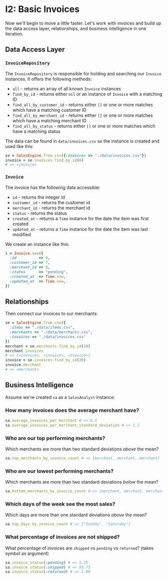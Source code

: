 # I2: Basic Invoices

Now we'll begin to move a little faster. Let's work with invoices and build up the data access layer, relationships, and business intelligence in one iteration.

## Data Access Layer

### `InvoiceRepository`

The `InvoiceRepository` is responsible for holding and searching our `Invoice`
instances. It offers the following methods:

* `all` - returns an array of all known `Invoice` instances
* `find_by_id` - returns either `nil` or an instance of `Invoice` with a matching ID
* `find_all_by_customer_id` - returns either `[]` or one or more matches which have a matching customer ID
* `find_all_by_merchant_id` - returns either `[]` or one or more matches which have a matching merchant ID
* `find_all_by_status` - returns either `[]` or one or more matches which have a matching status

The data can be found in `data/invoices.csv` so the instance is created and used like this:

```ruby
se = SalesEngine.from_csv({:invoices => "./data/invoices.csv"})
invoice = se.invoices.find_by_id(6)
# => <invoice>
```

### `Invoice`

The invoice has the following data accessible:

* `id` - returns the integer id
* `customer_id` - returns the customer id
* `merchant_id` - returns the merchant id
* `status` - returns the status
* `created_at` - returns a `Time` instance for the date the item was first created
* `updated_at` - returns a `Time` instance for the date the item was last modified

We create an instance like this:

```ruby
i = Invoice.new({
  :id          => 6,
  :customer_id => 7,
  :merchant_id => 8,
  :status      => "pending",
  :created_at  => Time.now,
  :updated_at  => Time.now,
})
```

## Relationships

Then connect our invoices to our merchants:

```ruby
se = SalesEngine.from_csv({
  :items => "./data/items.csv",
  :merchants => "./data/merchants.csv",
  :invoices => "./data/invoices.csv"
})
merchant = se.merchants.find_by_id(10)
merchant.invoices
# => [<invoice>, <invoice>, <invoice>]
invoice = se.invoices.find_by_id(20)
invoice.merchant
# => <merchant>
```

## Business Intelligence

Assume we're created `sa` as a `SalesAnalyst` instance:

### How many invoices does the average merchant have?

```ruby
sa.average_invoices_per_merchant # => 8.5
sa.average_invoices_per_merchant_standard_deviation # => 1.2
```

### Who are our top performing merchants?

Which merchants are more than two standard deviations *above* the mean?

```ruby
sa.top_merchants_by_invoice_count # => [merchant, merchant, merchant]
```

### Who are our lowest performing merchants?

Which merchants are more than two standard deviations *below* the mean?

```ruby
sa.bottom_merchants_by_invoice_count # => [merchant, merchant, merchant]
```

### Which days of the week see the most sales?

Which days are more than one standard deviations *above* the mean?

```ruby
sa.top_days_by_invoice_count # => ["Sunday", "Saturday"]
```

### What percentage of invoices are not shipped?

What percentage of invoices are `shipped` vs `pending` vs `returned`? (takes symbol as argument)

```ruby
sa.invoice_status(:pending) # => 5.25
sa.invoice_status(:shipped) # => 93.75
sa.invoice_status(:returned) # => 1.00
```
